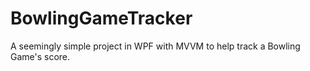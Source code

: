 # BowlingGameTracker
A seemingly simple project in WPF with MVVM to help track a Bowling Game's score.
